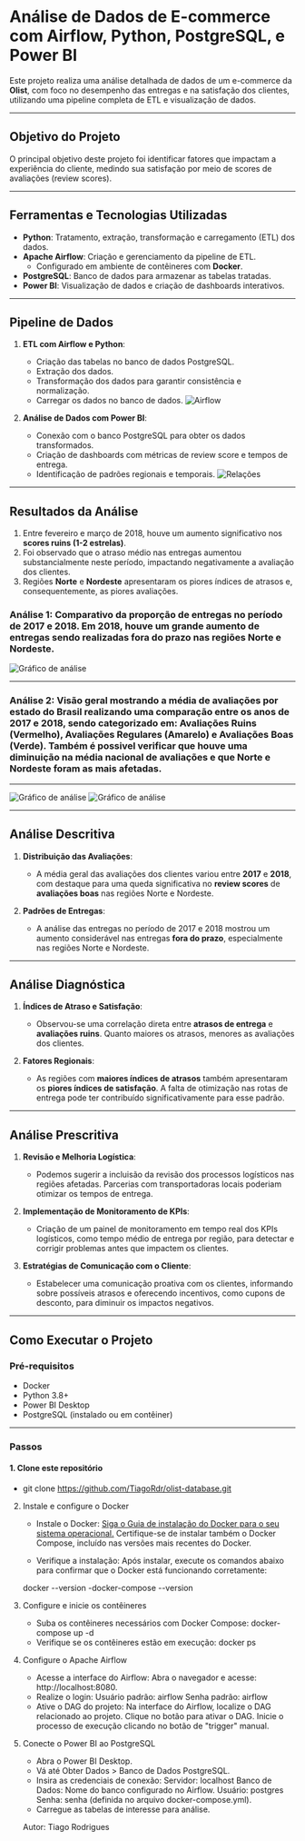 # Análise de Dados de E-commerce com Airflow, Python, PostgreSQL, e Power BI

Este projeto realiza uma análise detalhada de dados de um e-commerce da **Olist**, com foco no desempenho das entregas e na satisfação dos clientes, utilizando uma pipeline completa de ETL e visualização de dados.

---

## Objetivo do Projeto

O principal objetivo deste projeto foi identificar fatores que impactam a experiência do cliente, medindo sua satisfação por meio de scores de avaliações (review scores).

---

## Ferramentas e Tecnologias Utilizadas

- **Python**: Tratamento, extração, transformação e carregamento (ETL) dos dados.  
- **Apache Airflow**: Criação e gerenciamento da pipeline de ETL.
  - Configurado em ambiente de contêineres com **Docker**.
- **PostgreSQL**: Banco de dados para armazenar as tabelas tratadas.
- **Power BI**: Visualização de dados e criação de dashboards interativos.

---

## Pipeline de Dados

1. **ETL com Airflow e Python**:
   - Criação das tabelas no banco de dados PostgreSQL.
   - Extração dos dados.
   - Transformação dos dados para garantir consistência e normalização.
   - Carregar os dados no banco de dados.
![Airflow](images/airflow.png)

2. **Análise de Dados com Power BI**:
   - Conexão com o banco PostgreSQL para obter os dados transformados.
   - Criação de dashboards com métricas de review score e tempos de entrega.
   - Identificação de padrões regionais e temporais.
![Relações](images/relacoes.png)

---

## Resultados da Análise

1. Entre fevereiro e março de 2018, houve um aumento significativo nos **scores ruins (1-2 estrelas)**.
2. Foi observado que o atraso médio nas entregas aumentou substancialmente neste período, impactando negativamente a avaliação dos clientes.
3. Regiões **Norte** e **Nordeste** apresentaram os piores índices de atrasos e, consequentemente, as piores avaliações.

### Análise 1: Comparativo da proporção de entregas no período de 2017 e 2018. Em 2018, houve um grande aumento de entregas sendo realizadas fora do prazo nas regiões Norte e Nordeste.

![Gráfico de análise](https://github.com/TiagoRdr/olist-database/blob/main/images/2017_2018_entregas_regiao.png)

---

### Análise 2: Visão geral mostrando a média de avaliações por estado do Brasil realizando uma comparação entre os anos de 2017 e 2018, sendo categorizado em: Avaliações Ruins (Vermelho), Avaliações Regulares (Amarelo) e Avaliações Boas (Verde). Também é possivel verificar que houve uma diminuição na média nacional de avaliações e que Norte e Nordeste foram as mais afetadas.

---

![Gráfico de análise](images/2017_geral.png) ![Gráfico de análise](images/2018_geral.png)

---

## Análise Descritiva

1. **Distribuição das Avaliações**:
   - A média geral das avaliações dos clientes variou entre **2017** e **2018**, com destaque para uma queda significativa no **review scores** de **avaliações boas** nas regiões Norte e Nordeste.
   
2. **Padrões de Entregas**:
   - A análise das entregas no período de 2017 e 2018 mostrou um aumento considerável nas entregas **fora do prazo**, especialmente nas regiões Norte e Nordeste.

---

## Análise Diagnóstica

1. **Índices de Atraso e Satisfação**:
   - Observou-se uma correlação direta entre **atrasos de entrega** e **avaliações ruins**. Quanto maiores os atrasos, menores as avaliações dos clientes.

2. **Fatores Regionais**:
   - As regiões com **maiores índices de atrasos** também apresentaram os **piores índices de satisfação**. A falta de otimização nas rotas de entrega pode ter contribuído significativamente para esse padrão.

---

## Análise Prescritiva

1. **Revisão e Melhoria Logística**:
   - Podemos sugerir a incluisão da revisão dos processos logísticos nas regiões afetadas. Parcerias com transportadoras locais poderiam otimizar os tempos de entrega.
   
2. **Implementação de Monitoramento de KPIs**:
   - Criação de um painel de monitoramento em tempo real dos KPIs logísticos, como tempo médio de entrega por região, para detectar e corrigir problemas antes que impactem os clientes.

3. **Estratégias de Comunicação com o Cliente**:
   - Estabelecer uma comunicação proativa com os clientes, informando sobre possíveis atrasos e oferecendo incentivos, como cupons de desconto, para diminuir os impactos negativos.

---

## Como Executar o Projeto

### Pré-requisitos
- Docker
- Python 3.8+
- Power BI Desktop
- PostgreSQL (instalado ou em contêiner)

---

### Passos

#### 1. Clone este repositório
   - git clone https://github.com/TiagoRdr/olist-database.git

2. Instale e configure o Docker
    - Instale o Docker:
        [Siga o Guia de instalação do Docker para o seu sistema operacional.](https://www.docker.com/products/docker-desktop/)
        Certifique-se de instalar também o Docker Compose, incluído nas versões mais recentes do Docker.

    - Verifique a instalação: Após instalar, execute os comandos abaixo para confirmar que o Docker está funcionando corretamente:

    docker --version
    -docker-compose --version

3. Configure e inicie os contêineres
    - Suba os contêineres necessários com Docker Compose: docker-compose up -d
    - Verifique se os contêineres estão em execução: docker ps

4. Configure o Apache Airflow
    - Acesse a interface do Airflow:
        Abra o navegador e acesse: http://localhost:8080.
    - Realize o login:
        Usuário padrão: airflow
        Senha padrão: airflow
    - Ative o DAG do projeto:
        Na interface do Airflow, localize o DAG relacionado ao projeto.
        Clique no botão para ativar o DAG.
        Inicie o processo de execução clicando no botão de "trigger" manual.

5. Conecte o Power BI ao PostgreSQL
    - Abra o Power BI Desktop.
    - Vá até Obter Dados > Banco de Dados PostgreSQL.
    - Insira as credenciais de conexão:
        Servidor: localhost
        Banco de Dados: Nome do banco configurado no Airflow.
        Usuário: postgres
        Senha: senha (definida no arquivo docker-compose.yml).
    - Carregue as tabelas de interesse para análise.

   Autor: Tiago Rodrigues
